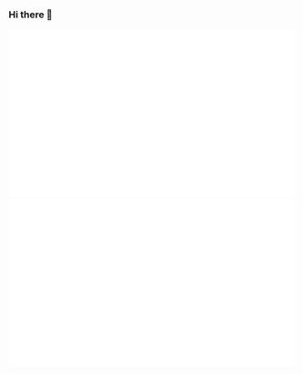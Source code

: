 ### Hi there 👋

![](https://raw.githubusercontent.com/SelvaKarthik17/github-stats/master/generated/overview.svg#gh-dark-mode-only)
![](https://raw.githubusercontent.com/SelvaKarthik17/github-stats/master/generated/languages.svg#gh-dark-mode-only)

<!--
**SelvaKarthik17/SelvaKarthik17** is a ✨ _special_ ✨ repository because its `README.md` (this file) appears on your GitHub profile.

Here are some ideas to get you started:

- 🔭 I’m currently working on ...
- 🌱 I’m currently learning ...
- 👯 I’m looking to collaborate on ...
- 🤔 I’m looking for help with ...
- 💬 Ask me about ...
- 📫 How to reach me: ...
- 😄 Pronouns: ...
- ⚡ Fun fact: ...
-->

